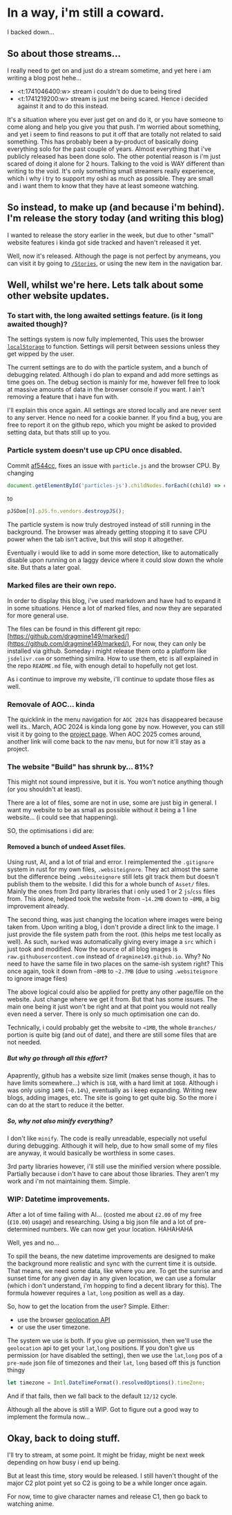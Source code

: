 # In a way, i'm still a coward.

I backed down...

## So about those streams...
I really need to get on and just do a stream sometime, and yet here i am writing a blog post hehe...

- <t:1741046400:w> stream i couldn't do due to being tired
- <t:1741219200:w> stream is just me being scared. Hence i decided against it and to do this instead.

It's a situation where you ever just get on and do it, or you have someone to come along and help you give you that push. I'm worried about something, and yet i seem to find reasons to put it off that are totally not related to said something.
This has probably been a by-product of basically doing everything solo for the past couple of years. Almost everything that i've publicly released has been done solo.
The other potential reason is i'm just scared of doing it alone for 2 hours. Talking to the void is WAY different than writing to the void. It's only something small streamers really experience, which i why i try to support my oshi as much as possible. They
are small and i want them to know that they have at least someone watching.

## So instead, to make up (and because i'm behind). I'm release the story today (and writing this blog)
I wanted to release the story earlier in the week, but due to other "small" website features i kinda got side tracked and haven't released it yet.

Well, now it's released. Although the page is not perfect by anymeans, you can visit it by going to [`/Stories`](http://dragmine149.github.io/Stories), or using the new item in the navigation bar.

## Well, whilst we're here. Lets talk about some other website updates.

### To start with, the long awaited settings feature. (is it long awaited though)?
The settings system is now fully implemented, This uses the browser [`localStorage`](https://developer.mozilla.org/docs/Web/API/Window/localStorage) to function. Settings will persit between sessions unless they get wipped by the user.

The current settings are to do with the particle system, and a bunch of debugging related. Although i do plan to expand and add more settings as time goes on.
The debug section is mainly for me, however fell free to look at massive amounts of data in the browser console if you want. I ain't removing a feature that i have fun with.

I'll explain this once again. All settings are stored locally and are never sent to any server. Hence no need for a cookie banner. If you find a bug, you are free to report it on the github repo, which you might be asked to provided setting data, but thats still
up to you.

### Particle system doesn't use up CPU once disabled.
Commit [af544cc](https://github.com/dragmine149/dragmine149.github.io/commit/af544cc2b176c5266300b477b6f6375f30db6666), fixes an issue with `particle.js` and the browser CPU. By changing
```js
document.getElementById('particles-js').childNodes.forEach((child) => child.remove());
```
to
```js
pJSDom[0].pJS.fn.vendors.destroypJS();
```
The particle system is now truly destroyed instead of still running in the background. The browser was already getting stopping it to save CPU power when the tab isn't active, but this will stop it altogether.

Eventually i would like to add in some more detection, like to automatically disable upon running on a laggy device where it could slow down the whole site. But thats a later goal.

### Marked files are their own repo.
In order to display this blog, i've used markdown and have had to expand it in some situations. Hence a lot of marked files, and now they are separated for more general use.

The files can be found in this different git repo: [https://github.com/dragmine149/marked/](https://github.com/dragmine149/marked/), For now, they can only be installed via github. Someday i might release them onto a platform like `jsdelivr.com` or something similra.
How to use them, etc is all explained in the repo `README.md` file, with enough detail to hopefully not get lost.

As i continue to improve my website, i'll continue to update those files as well.


### Removale of AOC... kinda
The quicklink in the menu navigation for `AOC 2024` has disappeared because well its.. March, AOC 2024 is kinda long gone by now. However, you can still visit it by going to the [project page](https://dragmine149.github.io/Projects?project=/Other/aoc).
When AOC 2025 comes around, another link will come back to the nav menu, but for now it'll stay as a project.


### The website "Build" has shrunk by... 81%?
This might not sound impressive, but it is. You won't notice anything though (or you shouldn't at least).

There are a lot of files, some are not in use, some are just big in general. I want my website to be as small as possible without it being a 1 line website... (i could see that happening).

SO, the optimisations i did are:

#### Removed a bunch of undeed Asset files.
Using rust, AI, and a lot of trial and error. I reimplemented the `.gitignore` system in rust for my own files, `.websiteignore`. They act almost the same but the difference being `.websiteignore` still lets git track them but doesn't publish them to the website.
I did this for a whole bunch of `Asset/` files. Mainly the ones from 3rd party libraries that i only used 1 or 2 `js`/`css` files from.
This alone, helped took the website from `~14.2MB` down to `~8MB`, a big improvement already.

The second thing, was just changing the location where images were being taken from. Upon writing a blog, i don't provide a direct link to the image. I just provide the file system path from the root. (this helps me test locally as well).
As such, `marked` was automatically giving every image a `src` which i just took and modified. Now the source of all blog images is `raw.githubusercontent.com` instead of `dragmine149.github.io`. Why? No need to have the same file in two places on the same-ish system
right?
This once again, took it down from `~8MB` to `~2.7MB` (due to using `.websiteignore` to ignore image files)

The above logical could also be applied for pretty any other page/file on the website. Just change where we get it from. But that has some issues. The main one being it just won't be right and at that point you would not really even need a server.
There is only so much optimisation one can do.

Technically, i could probably get the website to `<1MB`, the whole `Branches/` portion is quite big (and out of date), and there are still some files that are not needed.

##### But why go through all this effort?
Apaprently, github has a website size limit (makes sense though, it has to have limits somewhere...) which is `1GB`, with a hard limit at `10GB`. Although i was only using `14MB` (`~0.14%`), eventually as i keep expanding. Writing new blogs, adding images, etc.
The site is going to get quite big. So the more i can do at the start to reduce it the better.

##### So, why not also minify everything?
I don't like `minify`. The code is really unreadable, especially not useful during debugging. Although it will help, due to how small some of my files are anyway, it would basically be worthless in some cases.

3rd party libraries however, i'll still use the minified version where possible. Partially because i don't have to care about those libraries. They aren't my work and i'm not maintaining them. Simple.

### WIP: Datetime improvements.
After a lot of time failing with AI... (costed me about `£2.00` of my free (`£10.00`) usage) and researching. Using a big json file and a lot of pre-determined numbers. We can now get your location. HAHAHAHA

Well, yes and no...

To spill the beans, the new datetime improvements are designed to make the background more realistic and sync with the current time it is outside. That means, we need some data, like where you are.
To get the sunrise and sunset time for any given day in any given location, we can use a fomular (which i don't understand, i'm hopping to find a decent library for this). The formula however requires a `lat`, `long` position as well as a day.

So, how to get the location from the user? Simple. Either:
- use the browser [geolocation API](https://developer.mozilla.org/en-US/docs/Web/API/Geolocation)
- or use the user timezone.

The system we use is both. If you give up permission, then we'll use the `geolocation` api to get your `lat`,`long` positions. If you don't give us permission (or have disabled the setting), then we use the `lat`,`long` pos of a `pre-made` json file of timezones
and their `lat`, `long` based off this js function thingy
```js
let timezone = Intl.DateTimeFormat().resolvedOptions().timeZone;
```
And if that fails, then we fall back to the default `12/12` cycle.

Although all the above is still a WIP. Got to figure out a good way to implement the formula now...

## Okay, back to doing stuff.
I'll try to stream, at some point. It might be friday, might be next week depending on how busy i end up being.

But at least this time, story would be released. I still haven't thought of the major C2 plot point yet so C2 is going to be a while longer once again.

For now, time to give character names and release C1, then go back to watching anime.
